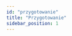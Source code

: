```yaml
---
id: "przygotowanie"
title: "Przygotowanie"
sidebar_position: 1
---
```


<!-- Opis sekcji: Przygotowanie -->
